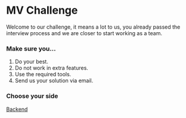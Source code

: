 # MV Challenge

Welcome to our challenge, it means a lot to us, you already passed the interview process and we are closer to start working as a team.

### Make sure you...

1. Do your best.
2. Do not work in extra features.
3. Use the required tools.
4. Send us your solution via email.

### Choose your side

[Backend](https://github.com/manzanaverdelatam/challenge/blob/master/backend.md)

